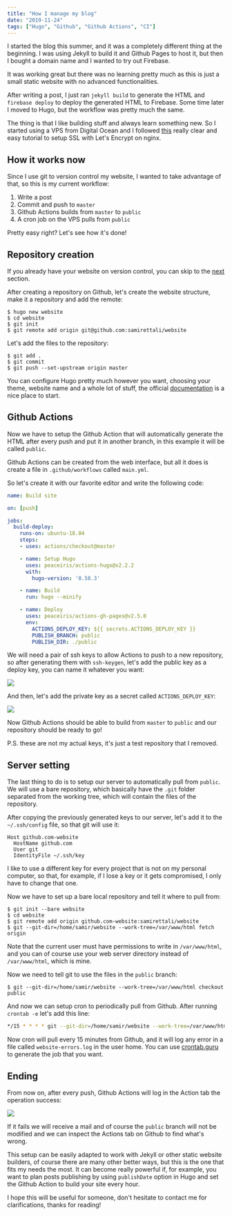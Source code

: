 ```yaml
---
title: "How I manage my blog"
date: "2019-11-24"
tags: ["Hugo", "Github", "Github Actions", "CI"]
---
```


I started the blog this summer, and it was a completely different thing at the
beginning. I was using Jekyll to build it and Github Pages to host it, but then
I bought a domain name and I wanted to try out Firebase.  

It was working great but there was no learning pretty much as this is just a
small static website with no advanced functionalities.  

After writing a post, I just ran `jekyll build` to generate the HTML and
`firebase deploy` to deploy the generated HTML to Firebase. Some time later I
moved to Hugo, but the workflow was pretty much the same.

The thing is that I like building stuff and always learn something new. So I
started using a VPS from Digital Ocean and I followed
[this](https://www.digitalocean.com/community/tutorials/how-to-secure-nginx-with-let-s-encrypt-on-ubuntu-18-04)
really clear and easy tutorial to setup SSL with Let's Encrypt on nginx.

## How it works now
Since I use git to version control my website, I wanted to take advantage of
that, so this is my current workflow:

1. Write a post
2. Commit and push to `master`
3. Github Actions builds from `master` to `public`
4. A cron job on the VPS pulls from `public`

Pretty easy right? Let's see how it's done!

## Repository creation
If you already have your website on version control, you can skip to the
[next](#github-actions) section.

After creating a repository on Github, let's create the website structure, make
it a repository and add the remote:

```console
$ hugo new website
$ cd website
$ git init
$ git remote add origin git@github.com:samirettali/website
```

Let's add the files to the repository:

```console
$ git add .
$ git commit
$ git push --set-upstream origin master
```

You can configure Hugo pretty much however you want, choosing your theme,
website name and a whole lot of stuff, the official
[documentation](https://gohugo.io/getting-started/quick-start/#site-configuration)
is a nice place to start.

## Github Actions
Now we have to setup the Github Action that will automatically generate the HTML
after every push and put it in another branch, in this example it will be called
`public`.

Github Actions can be created from the web interface, but all it does is create
a file in `.github/workflows` called `main.yml`.

So let's create it with our favorite editor and write the following code:

```yaml
name: Build site

on: [push]

jobs:
  build-deploy:
    runs-on: ubuntu-18.04
    steps:
    - uses: actions/checkout@master

    - name: Setup Hugo
      uses: peaceiris/actions-hugo@v2.2.2
      with:
        hugo-version: '0.58.3'

    - name: Build
      run: hugo --minify

    - name: Deploy
      uses: peaceiris/actions-gh-pages@v2.5.0
      env:
        ACTIONS_DEPLOY_KEY: ${{ secrets.ACTIONS_DEPLOY_KEY }}
        PUBLISH_BRANCH: public
        PUBLISH_DIR: ./public
```

We will need a pair of ssh keys to allow Actions to push to a new repository, so
after generating them with `ssh-keygen`, let's add the public key as a deploy
key, you can name it whatever you want:

![](https://res.cloudinary.com/dytfhf4l8/image/upload/blog/hosting/deploy-key.png)

And then, let's add the private key as a secret called `ACTIONS_DEPLOY_KEY`:

![](https://res.cloudinary.com/dytfhf4l8/image/upload/blog/hosting/secret-key.png)

Now Github Actions should be able to build from `master` to `public` and our
repository should be ready to go!

P.S. these are not my actual keys, it's just a test repository that I removed.

## Server setting
The last thing to do is to setup our server to automatically pull from `public`.
We will use a bare repository, which basically have the `.git` folder separated
from the working tree, which will contain the files of the repository.

After copying the previously generated keys to our server, let's add it to the
`~/.ssh/config` file, so that git will use it:
```console
Host github.com-website
  HostName github.com
  User git
  IdentityFile ~/.ssh/key
```
I like to use a different key for every project that is not on my personal
computer, so that, for example, if I lose a key or it gets compromised, I only
have to change that one.

Now we have to set up a bare local repository and tell it where to pull from:
```console
$ git init --bare website
$ cd website
$ git remote add origin github.com-website:samirettali/website
$ git --git-dir=/home/samir/website --work-tree=/var/www/html fetch origin
```

Note that the current user must have permissions to write in `/var/www/html`,
and you can of course use your web server directory instead of `/var/www/html`,
which is mine.

Now we need to tell git to use the files in the `public` branch:
```console
$ git --git-dir=/home/samir/website --work-tree=/var/www/html checkout public
```

And now we can setup cron to periodically pull from Github. After running
`crontab -e` let's add this line:
```bash
*/15 * * * * git --git-dir=/home/samir/website --work-tree=/var/www/html pull 2>>/home/samir/website-errors.log
```

Now cron will pull every 15 minutes from Github, and it will log any
error in a
file called `website-errors.log` in the user home. You can use
[crontab.guru](https://crontab.guru/) to generate the job that you want.

## Ending
From now on, after every push, Github Actions will log in the Action tab the
operation success:

![](https://res.cloudinary.com/dytfhf4l8/image/upload/blog/hosting/action.png)

If it fails we will receive a mail and of course the `public` branch will not be
modified and we can inspect the Actions tab on Github to find what's wrong.

This setup can be easily adapted to work with Jekyll or other static website
builders, of course there are many other better ways, but this is the one that
fits my needs the most. It can become really powerful if, for example, you want
to plan posts publishing by using `publishDate` option in Hugo and set the
Github Action to build your site every hour.

I hope this will be useful for someone, don't hesitate to contact me for
clarifications, thanks for reading!
